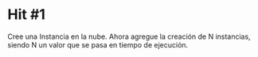 # Hit #1
Cree una Instancia en la nube. 
Ahora agregue la creación de N instancias, siendo N un valor que se pasa en tiempo de ejecución.
